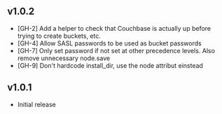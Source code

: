 ## v1.0.2

- [GH-2] Add a helper to check that Couchbase is actually up before trying to create buckets, etc.
- [GH-4] Allow SASL passwords to be used as bucket passwords
- [GH-7] Only set password if not set at other precedence levels. Also remove unnecessary node.save
- [GH-9] Don't hardcode install_dir, use the node attribut einstead

## v1.0.1

- Initial release
